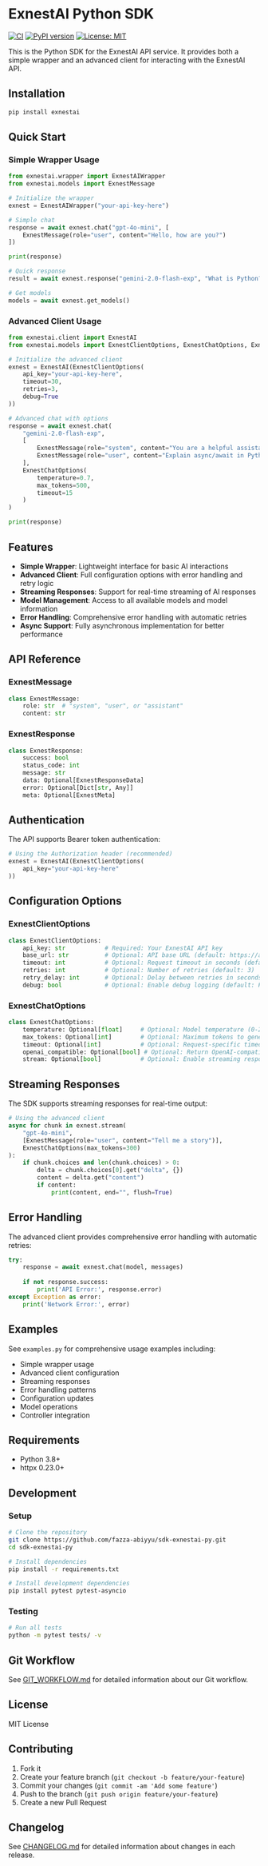 # ExnestAI Python SDK

[![CI](https://github.com/fazza-abiyyu/sdk-exnestai-py/actions/workflows/ci.yml/badge.svg)](https://github.com/fazza-abiyyu/sdk-exnestai-py/actions/workflows/ci.yml)
[![PyPI version](https://badge.fury.io/py/exnestai.svg)](https://badge.fury.io/py/exnestai)
[![License: MIT](https://img.shields.io/badge/License-MIT-yellow.svg)](https://opensource.org/licenses/MIT)

This is the Python SDK for the ExnestAI API service. It provides both a simple wrapper and an advanced client for interacting with the ExnestAI API.

## Installation

```bash
pip install exnestai
```

## Quick Start

### Simple Wrapper Usage

```python
from exnestai.wrapper import ExnestAIWrapper
from exnestai.models import ExnestMessage

# Initialize the wrapper
exnest = ExnestAIWrapper("your-api-key-here")

# Simple chat
response = await exnest.chat("gpt-4o-mini", [
    ExnestMessage(role="user", content="Hello, how are you?")
])

print(response)

# Quick response
result = await exnest.response("gemini-2.0-flash-exp", "What is Python?")

# Get models
models = await exnest.get_models()
```

### Advanced Client Usage

```python
from exnestai.client import ExnestAI
from exnestai.models import ExnestClientOptions, ExnestChatOptions, ExnestMessage

# Initialize the advanced client
exnest = ExnestAI(ExnestClientOptions(
    api_key="your-api-key-here",
    timeout=30,
    retries=3,
    debug=True
))

# Advanced chat with options
response = await exnest.chat(
    "gemini-2.0-flash-exp",
    [
        ExnestMessage(role="system", content="You are a helpful assistant."),
        ExnestMessage(role="user", content="Explain async/await in Python")
    ],
    ExnestChatOptions(
        temperature=0.7,
        max_tokens=500,
        timeout=15
    )
)

print(response)
```

## Features

- **Simple Wrapper**: Lightweight interface for basic AI interactions
- **Advanced Client**: Full configuration options with error handling and retry logic
- **Streaming Responses**: Support for real-time streaming of AI responses
- **Model Management**: Access to all available models and model information
- **Error Handling**: Comprehensive error handling with automatic retries
- **Async Support**: Fully asynchronous implementation for better performance

## API Reference

### ExnestMessage
```python
class ExnestMessage:
    role: str  # "system", "user", or "assistant"
    content: str
```

### ExnestResponse
```python
class ExnestResponse:
    success: bool
    status_code: int
    message: str
    data: Optional[ExnestResponseData]
    error: Optional[Dict[str, Any]]
    meta: Optional[ExnestMeta]
```

## Authentication

The API supports Bearer token authentication:

```python
# Using the Authorization header (recommended)
exnest = ExnestAI(ExnestClientOptions(
    api_key="your-api-key-here"
))
```

## Configuration Options

### ExnestClientOptions
```python
class ExnestClientOptions:
    api_key: str           # Required: Your ExnestAI API key
    base_url: str          # Optional: API base URL (default: https://api.exnest.app/v1)
    timeout: int           # Optional: Request timeout in seconds (default: 30)
    retries: int           # Optional: Number of retries (default: 3)
    retry_delay: int       # Optional: Delay between retries in seconds (default: 1)
    debug: bool            # Optional: Enable debug logging (default: False)
```

### ExnestChatOptions
```python
class ExnestChatOptions:
    temperature: Optional[float]     # Optional: Model temperature (0-2)
    max_tokens: Optional[int]        # Optional: Maximum tokens to generate
    timeout: Optional[int]           # Optional: Request-specific timeout
    openai_compatible: Optional[bool] # Optional: Return OpenAI-compatible format
    stream: Optional[bool]           # Optional: Enable streaming response
```

## Streaming Responses

The SDK supports streaming responses for real-time output:

```python
# Using the advanced client
async for chunk in exnest.stream(
    "gpt-4o-mini",
    [ExnestMessage(role="user", content="Tell me a story")],
    ExnestChatOptions(max_tokens=300)
):
    if chunk.choices and len(chunk.choices) > 0:
        delta = chunk.choices[0].get("delta", {})
        content = delta.get("content")
        if content:
            print(content, end="", flush=True)
```

## Error Handling

The advanced client provides comprehensive error handling with automatic retries:

```python
try:
    response = await exnest.chat(model, messages)
    
    if not response.success:
        print('API Error:', response.error)
except Exception as error:
    print('Network Error:', error)
```

## Examples

See `examples.py` for comprehensive usage examples including:
- Simple wrapper usage
- Advanced client configuration
- Streaming responses
- Error handling patterns
- Configuration updates
- Model operations
- Controller integration

## Requirements

- Python 3.8+
- httpx 0.23.0+

## Development

### Setup
```bash
# Clone the repository
git clone https://github.com/fazza-abiyyu/sdk-exnestai-py.git
cd sdk-exnestai-py

# Install dependencies
pip install -r requirements.txt

# Install development dependencies
pip install pytest pytest-asyncio
```

### Testing
```bash
# Run all tests
python -m pytest tests/ -v
```

## Git Workflow

See [GIT_WORKFLOW.md](GIT_WORKFLOW.md) for detailed information about our Git workflow.

## License

MIT License

## Contributing

1. Fork it
2. Create your feature branch (`git checkout -b feature/your-feature`)
3. Commit your changes (`git commit -am 'Add some feature'`)
4. Push to the branch (`git push origin feature/your-feature`)
5. Create a new Pull Request

## Changelog

See [CHANGELOG.md](CHANGELOG.md) for detailed information about changes in each release.